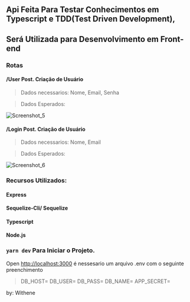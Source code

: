 ## Api Feita Para Testar Conhecimentos em Typescript e TDD(Test Driven Development),
## Será Utilizada para Desenvolvimento em Front-end 

### Rotas


#### /User   Post.  Criação de Usuário
> Dados necessarios: Nome, Email, Senha

>Dados Esperados:

![Screenshot_5](https://user-images.githubusercontent.com/82597491/129406235-77341f78-c55b-400f-ac90-bc20881406cc.png)



#### /Login   Post.  Criação de Usuário
> Dados necessarios: Nome, Email


>Dados Esperados:

![Screenshot_6](https://user-images.githubusercontent.com/82597491/129406789-ec72e027-ab26-4c4b-b2c7-cd83cfb05367.png)




### Recursos Utilizados:

#### Express
#### Sequelize-Cli/ Sequelize
#### Typescript
#### Node.js




### `yarn dev` Para Iniciar o Projeto.


Open [http://localhost:3000](http://localhost:8000) 
é nessesario um arquivo .env com o seguinte preenchimento 
>DB_HOST=
>DB_USER=
>DB_PASS=
>DB_NAME=
>APP_SECRET=


by: Withene
